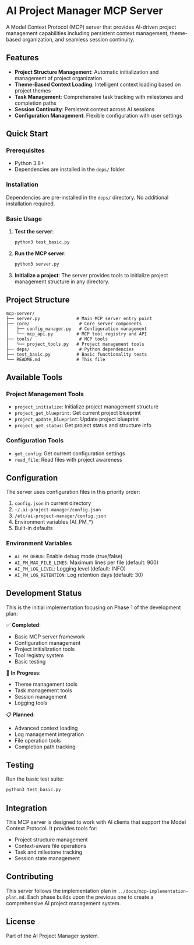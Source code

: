 # AI Project Manager MCP Server

A Model Context Protocol (MCP) server that provides AI-driven project management capabilities including persistent context management, theme-based organization, and seamless session continuity.

## Features

- **Project Structure Management**: Automatic initialization and management of project organization
- **Theme-Based Context Loading**: Intelligent context loading based on project themes
- **Task Management**: Comprehensive task tracking with milestones and completion paths
- **Session Continuity**: Persistent context across AI sessions
- **Configuration Management**: Flexible configuration with user settings

## Quick Start

### Prerequisites

- Python 3.8+
- Dependencies are installed in the `deps/` folder

### Installation

Dependencies are pre-installed in the `deps/` directory. No additional installation required.

### Basic Usage

1. **Test the server**:
   ```bash
   python3 test_basic.py
   ```

2. **Run the MCP server**:
   ```bash
   python3 server.py
   ```

3. **Initialize a project**:
   The server provides tools to initialize project management structure in any directory.

## Project Structure

```
mcp-server/
├── server.py              # Main MCP server entry point
├── core/                   # Core server components
│   ├── config_manager.py   # Configuration management
│   └── mcp_api.py         # MCP tool registry and API
├── tools/                  # MCP tools
│   └── project_tools.py   # Project management tools
├── deps/                   # Python dependencies
├── test_basic.py          # Basic functionality tests
└── README.md              # This file
```

## Available Tools

### Project Management Tools

- `project_initialize`: Initialize project management structure
- `project_get_blueprint`: Get current project blueprint  
- `project_update_blueprint`: Update project blueprint
- `project_get_status`: Get project status and structure info

### Configuration Tools

- `get_config`: Get current configuration settings
- `read_file`: Read files with project awareness

## Configuration

The server uses configuration files in this priority order:
1. `config.json` in current directory
2. `~/.ai-project-manager/config.json`
3. `/etc/ai-project-manager/config.json`
4. Environment variables (AI_PM_*)
5. Built-in defaults

### Environment Variables

- `AI_PM_DEBUG`: Enable debug mode (true/false)
- `AI_PM_MAX_FILE_LINES`: Maximum lines per file (default: 900)
- `AI_PM_LOG_LEVEL`: Logging level (default: INFO)
- `AI_PM_LOG_RETENTION`: Log retention days (default: 30)

## Development Status

This is the initial implementation focusing on Phase 1 of the development plan:

✅ **Completed**:
- Basic MCP server framework
- Configuration management
- Project initialization tools
- Tool registry system
- Basic testing

🚧 **In Progress**:
- Theme management tools
- Task management tools
- Session management
- Logging tools

📋 **Planned**:
- Advanced context loading
- Log management integration
- File operation tools
- Completion path tracking

## Testing

Run the basic test suite:
```bash
python3 test_basic.py
```

## Integration

This MCP server is designed to work with AI clients that support the Model Context Protocol. It provides tools for:

- Project structure management
- Context-aware file operations
- Task and milestone tracking
- Session state management

## Contributing

This server follows the implementation plan in `../docs/mcp-implementation-plan.md`. Each phase builds upon the previous one to create a comprehensive AI project management system.

## License

Part of the AI Project Manager system.